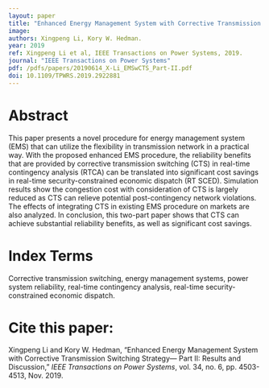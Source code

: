 ```yaml
---
layout: paper
title: "Enhanced Energy Management System with Corrective Transmission Switching Strategy— Part II: Results and Discussion"
image: 
authors: Xingpeng Li, Kory W. Hedman.
year: 2019
ref: Xingpeng Li et al, IEEE Transactions on Power Systems, 2019. 
journal: "IEEE Transactions on Power Systems"
pdf: /pdfs/papers/20190614_X-Li_EMSwCTS_Part-II.pdf
doi: 10.1109/TPWRS.2019.2922881
---
```


# Abstract

This paper presents a novel procedure for energy management system (EMS) that can utilize the flexibility in transmission network in a practical way. With the proposed enhanced EMS procedure, the reliability benefits that are provided by corrective transmission switching (CTS) in real-time contingency analysis (RTCA) can be translated into significant cost savings in real-time security-constrained economic dispatch (RT SCED). Simulation results show the congestion cost with consideration of CTS is largely reduced as CTS can relieve potential post-contingency network violations. The effects of integrating CTS in existing EMS procedure on markets are also analyzed. In conclusion, this two-part paper shows that CTS can achieve substantial reliability benefits, as well as significant cost savings.

# Index Terms
Corrective transmission switching, energy management systems, power system reliability, real-time contingency analysis, real-time security-constrained economic dispatch.

# Cite this paper:
Xingpeng Li and Kory W. Hedman, “Enhanced Energy Management System with Corrective Transmission Switching Strategy— Part II: Results and Discussion,” *IEEE Transactions on Power Systems*, vol. 34, no. 6, pp. 4503-4513, Nov. 2019.
